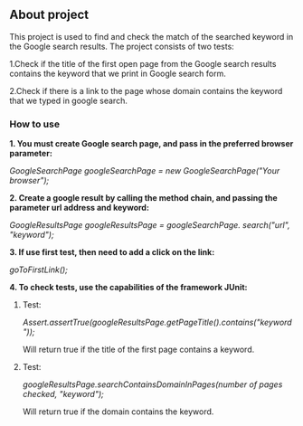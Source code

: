 ## About project
This project is used to find and check the match of the searched keyword in the Google search results.
The project consists of two tests:

1.Check if the title of the first open page from the Google search results contains the keyword that we print in Google search form.

2.Check if there is a link to the page whose domain contains the keyword that we typed in google search.

### How to use
**1. You must create Google search page, and pass in the preferred browser parameter:**
   
_GoogleSearchPage googleSearchPage = new GoogleSearchPage("Your browser");_

**2. Create a google result by calling the method chain, and passing the parameter url address and keyword:**

_GoogleResultsPage googleResultsPage = googleSearchPage.
search("url", "keyword");_

**3. If use first test, then need to add a click on the link:**

_goToFirstLink();_

**4. To check tests, use the capabilities of the framework JUnit:**

1. Test:

   _Assert.assertTrue(googleResultsPage.getPageTitle().contains("keyword"));_
   
   Will return true if the title of the first page contains a keyword.

2. Test:

   _googleResultsPage.searchContainsDomainInPages(number of pages checked, "keyword");_
   
   Will return true if the domain contains the keyword.
   
